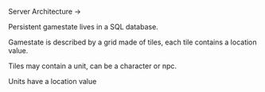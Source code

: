 Server Architecture ->

Persistent gamestate lives in a SQL database.

Gamestate is described by a grid made of tiles, each tile contains a location value.

Tiles may contain a unit, can be a character or npc.

Units have a location value